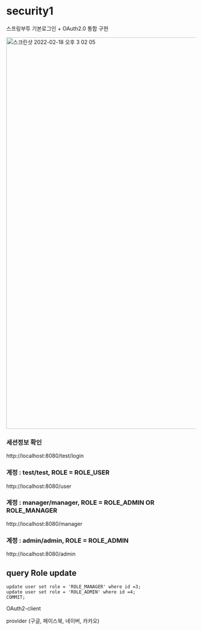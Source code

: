 # security1
스프링부투 기본로그인 + OAuth2.0 통합 구현

<img width="1041" alt="스크린샷 2022-02-18 오후 3 02 05" src="https://user-images.githubusercontent.com/80495141/154626968-2c8a951e-f882-469e-87b9-bd23e64c2ebb.png">

### 세션정보 확인
http://localhost:8080/test/login

### 계정 : test/test,  ROLE = ROLE_USER
http://localhost:8080/user

### 계정 : manager/manager,  ROLE = ROLE_ADMIN OR ROLE_MANAGER
http://localhost:8080/manager

### 계정 : admin/admin,  ROLE = ROLE_ADMIN
http://localhost:8080/admin


## query Role update
```
update user set role = 'ROLE_MANAGER' where id =3;
update user set role = 'ROLE_ADMIN' where id =4;
COMMIT;
```



OAuth2-client

provider (구글, 페이스북,  네이버, 카카오)




